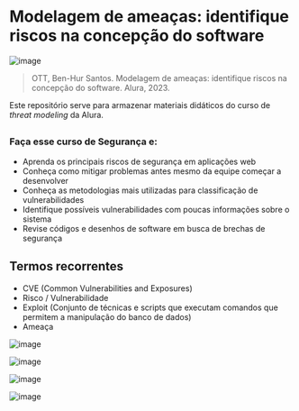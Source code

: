 # Modelagem de ameaças: identifique riscos na concepção do software

![image](https://github.com/AndreCoutinhom/OWASP_threat_modeling_dynamics/assets/91290799/8b68549d-2b26-4f69-b1d4-ea7104a2894e)


> OTT, Ben-Hur Santos. Modelagem de ameaças: identifique riscos na concepção do software. Alura, 2023.

Este repositório serve para armazenar materiais didáticos do curso de *threat modeling* da Alura.

##

### Faça esse curso de Segurança e:
* Aprenda os principais riscos de segurança em aplicações web
* Conheça como mitigar problemas antes mesmo da equipe começar a desenvolver
* Conheça as metodologias mais utilizadas para classificação de vulnerabilidades
* Identifique possíveis vulnerabilidades com poucas informações sobre o sistema
* Revise códigos e desenhos de software em busca de brechas de segurança


## Termos recorrentes

* CVE (Common Vulnerabilities and Exposures)
* Risco / Vulnerabilidade
* Exploit (Conjunto de técnicas e scripts que executam comandos que permitem a manipulação do banco de dados)
* Ameaça

![image](https://github.com/AndreCoutinhom/OWASP_threat_modeling_dynamics/assets/91290799/897d49da-5ed6-4e0f-bb14-4eeed5113522)

![image](https://github.com/AndreCoutinhom/OWASP_threat_modeling_dynamics/assets/91290799/5f49271c-6f67-42d8-b954-558db4903d72)

![image](https://github.com/AndreCoutinhom/OWASP_threat_modeling_dynamics/assets/91290799/9aeaa914-cb99-4c5c-82d6-1a363dea9f33)

![image](https://github.com/AndreCoutinhom/OWASP_threat_modeling_dynamics/assets/91290799/9c61cb57-8489-47bc-8a2f-afdeb3571659)

